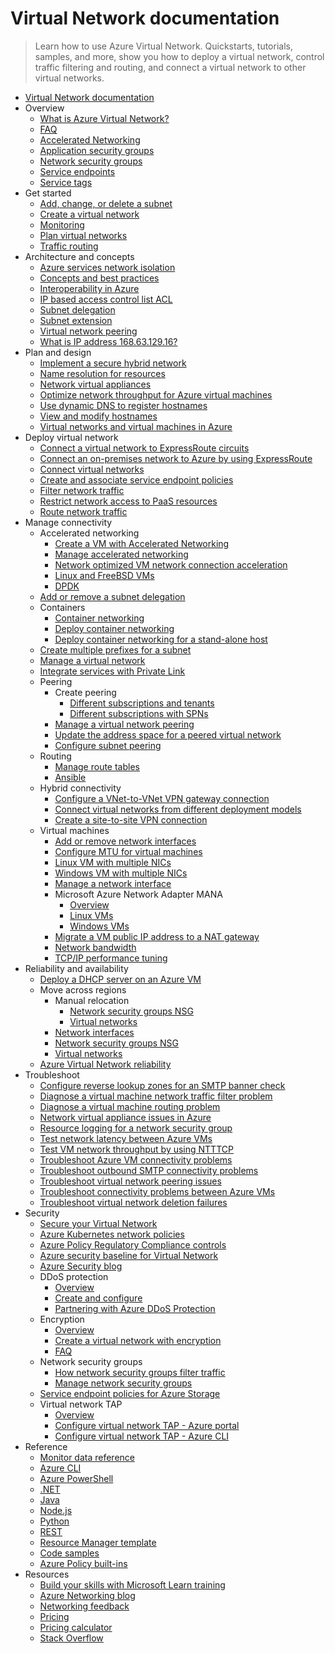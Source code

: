 # Virtual Network documentation
> Learn how to use Azure Virtual Network. Quickstarts, tutorials, samples, and more, show you how to deploy a virtual network, control traffic filtering and routing, and connect a virtual network to other virtual networks.
  - [Virtual Network documentation](https://learn.microsoft.com/en-us/azure/virtual-network/)
  - Overview
    - [What is Azure Virtual Network?](https://learn.microsoft.com/en-us/azure/virtual-network/virtual-networks-overview)
    - [FAQ](https://learn.microsoft.com/en-us/azure/virtual-network/virtual-networks-faq)
    - [Accelerated Networking](https://learn.microsoft.com/en-us/azure/virtual-network/accelerated-networking-overview)
    - [Application security groups](https://learn.microsoft.com/en-us/azure/virtual-network/application-security-groups)
    - [Network security groups](https://learn.microsoft.com/en-us/azure/virtual-network/network-security-groups-overview)
    - [Service endpoints](https://learn.microsoft.com/en-us/azure/virtual-network/virtual-network-service-endpoints-overview)
    - [Service tags](https://learn.microsoft.com/en-us/azure/virtual-network/service-tags-overview)
  - Get started
    - [Add, change, or delete a subnet](https://learn.microsoft.com/en-us/azure/virtual-network/virtual-network-manage-subnet)
    - [Create a virtual network](https://learn.microsoft.com/en-us/azure/virtual-network/quickstart-create-virtual-network)
    - [Monitoring](https://learn.microsoft.com/en-us/azure/virtual-network/monitor-virtual-network)
    - [Plan virtual networks](https://learn.microsoft.com/en-us/azure/virtual-network/virtual-network-vnet-plan-design-arm)
    - [Traffic routing](https://learn.microsoft.com/en-us/azure/virtual-network/virtual-networks-udr-overview)
  - Architecture and concepts
    - [Azure services network isolation](https://learn.microsoft.com/en-us/azure/virtual-network/vnet-integration-for-azure-services)
    - [Concepts and best practices](https://learn.microsoft.com/en-us/azure/virtual-network/concepts-and-best-practices)
    - [Interoperability in Azure](https://learn.microsoft.com/azure/networking/connectivity-interoperability-control-plane?toc=%2Fazure%2Fvirtual-network%2Ftoc.json)
    - [IP based access control list ACL](https://learn.microsoft.com/en-us/azure/virtual-network/ip-based-access-control-list-overview)
    - [Subnet delegation](https://learn.microsoft.com/en-us/azure/virtual-network/subnet-delegation-overview)
    - [Subnet extension](https://learn.microsoft.com/en-us/azure/virtual-network/subnet-extension)
    - [Virtual network peering](https://learn.microsoft.com/en-us/azure/virtual-network/virtual-network-peering-overview)
    - [What is IP address 168.63.129.16?](https://learn.microsoft.com/en-us/azure/virtual-network/what-is-ip-address-168-63-129-16)
  - Plan and design
    - [Implement a secure hybrid network](https://learn.microsoft.com/azure/architecture/reference-architectures/dmz/secure-vnet-dmz?toc=%2Fazure%2Fvirtual-network%2Ftoc.json&tabs=portal)
    - [Name resolution for resources](https://learn.microsoft.com/en-us/azure/virtual-network/virtual-networks-name-resolution-for-vms-and-role-instances)
    - [Network virtual appliances](https://learn.microsoft.com/en-us/azure/virtual-network/virtual-network-scenario-udr-gw-nva)
    - [Optimize network throughput for Azure virtual machines](https://learn.microsoft.com/en-us/azure/virtual-network/virtual-network-optimize-network-bandwidth)
    - [Use dynamic DNS to register hostnames](https://learn.microsoft.com/en-us/azure/virtual-network/virtual-networks-name-resolution-ddns)
    - [View and modify hostnames](https://learn.microsoft.com/en-us/azure/virtual-network/virtual-networks-viewing-and-modifying-hostnames.yml)
    - [Virtual networks and virtual machines in Azure](https://learn.microsoft.com/en-us/azure/virtual-network/network-overview)
  - Deploy virtual network
    - [Connect a virtual network to ExpressRoute circuits](https://learn.microsoft.com/azure/expressroute/expressroute-howto-linkvnet-portal-resource-manager?toc=%2Fazure%2Fvirtual-network%2Ftoc.json)
    - [Connect an on-premises network to Azure by using ExpressRoute](https://learn.microsoft.com/azure/architecture/reference-architectures/hybrid-networking/expressroute-vpn-failover?toc=%2Fazure%2Fvirtual-network%2Ftoc.json)
    - [Connect virtual networks](https://learn.microsoft.com/en-us/azure/virtual-network/tutorial-connect-virtual-networks)
    - [Create and associate service endpoint policies](https://learn.microsoft.com/en-us/azure/virtual-network/virtual-network-service-endpoint-policies)
    - [Filter network traffic](https://learn.microsoft.com/en-us/azure/virtual-network/tutorial-filter-network-traffic)
    - [Restrict network access to PaaS resources](https://learn.microsoft.com/en-us/azure/virtual-network/tutorial-restrict-network-access-to-resources)
    - [Route network traffic](https://learn.microsoft.com/en-us/azure/virtual-network/tutorial-create-route-table)
  - Manage connectivity
    - Accelerated networking
      - [Create a VM with Accelerated Networking](https://learn.microsoft.com/en-us/azure/virtual-network/create-virtual-machine-accelerated-networking)
      - [Manage accelerated networking](https://learn.microsoft.com/en-us/azure/virtual-network/manage-accelerated-networking)
      - [Network optimized VM network connection acceleration](https://learn.microsoft.com/en-us/azure/virtual-network/network-optimized-vm-network-connection-acceleration)
      - [Linux and FreeBSD VMs](https://learn.microsoft.com/en-us/azure/virtual-network/accelerated-networking-how-it-works)
      - [DPDK](https://learn.microsoft.com/en-us/azure/virtual-network/setup-dpdk)
    - [Add or remove a subnet delegation](https://learn.microsoft.com/en-us/azure/virtual-network/manage-subnet-delegation)
    - Containers
      - [Container networking](https://learn.microsoft.com/en-us/azure/virtual-network/container-networking-overview)
      - [Deploy container networking](https://learn.microsoft.com/en-us/azure/virtual-network/deploy-container-networking)
      - [Deploy container networking for a stand-alone host](https://learn.microsoft.com/en-us/azure/virtual-network/deploy-container-networking-docker-linux)
    - [Create multiple prefixes for a subnet](https://learn.microsoft.com/en-us/azure/virtual-network/how-to-multiple-prefixes-subnet)
    - [Manage a virtual network](https://learn.microsoft.com/en-us/azure/virtual-network/manage-virtual-network.yml)
    - [Integrate services with Private Link](https://learn.microsoft.com/azure/private-link/private-link-overview?toc=%2Fazure%2Fvirtual-network%2Ftoc.json)
    - Peering
      - Create peering
        - [Different subscriptions and tenants](https://learn.microsoft.com/en-us/azure/virtual-network/create-peering-different-subscriptions)
        - [Different subscriptions with SPNs](https://learn.microsoft.com/en-us/azure/virtual-network/create-peering-different-subscriptions-service-principal)
      - [Manage a virtual network peering](https://learn.microsoft.com/en-us/azure/virtual-network/virtual-network-manage-peering)
      - [Update the address space for a peered virtual network](https://learn.microsoft.com/en-us/azure/virtual-network/update-virtual-network-peering-address-space.yml)
      - [Configure subnet peering](https://learn.microsoft.com/en-us/azure/virtual-network/how-to-configure-subnet-peering)
    - Routing
      - [Manage route tables](https://learn.microsoft.com/en-us/azure/virtual-network/manage-route-table.yml)
      - [Ansible](https://learn.microsoft.com/azure/developer/ansible/route-table-configure?toc=%2Fazure%2Fvirtual-network%2Ftoc.json)
    - Hybrid connectivity
      - [Configure a VNet-to-VNet VPN gateway connection](https://learn.microsoft.com/azure/vpn-gateway/vpn-gateway-vnet-vnet-rm-ps?toc=%2Fazure%2Fvirtual-network%2Ftoc.json)
      - [Connect virtual networks from different deployment models](https://learn.microsoft.com/azure/vpn-gateway/vpn-gateway-connect-different-deployment-models-portal?toc=%2Fazure%2Fvirtual-network%2Ftoc.json)
      - [Create a site-to-site VPN connection](https://learn.microsoft.com/azure/vpn-gateway/tutorial-site-to-site-portal?toc=%2Fazure%2Fvirtual-network%2Ftoc.json)
    - Virtual machines
      - [Add or remove network interfaces](https://learn.microsoft.com/en-us/azure/virtual-network/virtual-network-network-interface-vm.yml)
      - [Configure MTU for virtual machines](https://learn.microsoft.com/en-us/azure/virtual-network/how-to-virtual-machine-mtu)
      - [Linux VM with multiple NICs](https://learn.microsoft.com/azure/virtual-machines/linux/multiple-nics?toc=%2Fazure%2Fvirtual-network%2Ftoc.json)
      - [Windows VM with multiple NICs](https://learn.microsoft.com/azure/virtual-machines/windows/multiple-nics?toc=%2Fazure%2Fvirtual-network%2Ftoc.json)
      - [Manage a network interface](https://learn.microsoft.com/en-us/azure/virtual-network/virtual-network-network-interface)
      - Microsoft Azure Network Adapter MANA
        - [Overview](https://learn.microsoft.com/en-us/azure/virtual-network/accelerated-networking-mana-overview)
        - [Linux VMs](https://learn.microsoft.com/en-us/azure/virtual-network/accelerated-networking-mana-linux)
        - [Windows VMs](https://learn.microsoft.com/en-us/azure/virtual-network/accelerated-networking-mana-windows)
      - [Migrate a VM public IP address to a NAT gateway](https://learn.microsoft.com/azure/nat-gateway/tutorial-migrate-ilip-nat?toc=%2Fazure%2Fvirtual-network%2Ftoc.json)
      - [Network bandwidth](https://learn.microsoft.com/en-us/azure/virtual-network/virtual-machine-network-throughput)
      - [TCP/IP performance tuning](https://learn.microsoft.com/en-us/azure/virtual-network/virtual-network-tcpip-performance-tuning)
  - Reliability and availability
    - [Deploy a DHCP server on an Azure VM](https://learn.microsoft.com/en-us/azure/virtual-network/how-to-dhcp-azure)
    - Move across regions
      - Manual relocation
        - [Network security groups NSG](https://learn.microsoft.com/azure/operational-excellence/relocation-virtual-network-nsg?toc=%2Fazure%2Fvirtual-network%2Ftoc.json&tabs=azure-portal)
        - [Virtual networks](https://learn.microsoft.com/azure/operational-excellence/relocation-virtual-network?toc=%2Fazure%2Fvirtual-network%2Ftoc.json&tabs=azure-portal)
      - [Network interfaces](https://learn.microsoft.com/azure/resource-mover/tutorial-move-region-virtual-machines?toc=%2Fazure%2Fvirtual-network%2Ftoc.json)
      - [Network security groups NSG](https://learn.microsoft.com/azure/resource-mover/tutorial-move-region-virtual-machines?toc=%2Fazure%2Fvirtual-network%2Ftoc.json)
      - [Virtual networks](https://learn.microsoft.com/azure/resource-mover/tutorial-move-region-virtual-machines?toc=%2Fazure%2Fvirtual-network%2Ftoc.json)
    - [Azure Virtual Network reliability](https://learn.microsoft.com/en-us/azure/reliability/reliability-virtual-network?toc=%2Fazure%2Fvirtual-network%2Ftoc.json)
  - Troubleshoot
    - [Configure reverse lookup zones for an SMTP banner check](https://learn.microsoft.com/en-us/azure/virtual-network/create-ptr-for-smtp-service)
    - [Diagnose a virtual machine network traffic filter problem](https://learn.microsoft.com/en-us/azure/virtual-network/diagnose-network-traffic-filter-problem)
    - [Diagnose a virtual machine routing problem](https://learn.microsoft.com/en-us/azure/virtual-network/diagnose-network-routing-problem)
    - [Network virtual appliance issues in Azure](https://learn.microsoft.com/en-us/azure/virtual-network/virtual-network-troubleshoot-nva)
    - [Resource logging for a network security group](https://learn.microsoft.com/en-us/azure/virtual-network/virtual-network-nsg-manage-log)
    - [Test network latency between Azure VMs](https://learn.microsoft.com/en-us/azure/virtual-network/virtual-network-test-latency)
    - [Test VM network throughput by using NTTTCP](https://learn.microsoft.com/en-us/azure/virtual-network/virtual-network-bandwidth-testing)
    - [Troubleshoot Azure VM connectivity problems](https://learn.microsoft.com/en-us/azure/virtual-network/troubleshoot-vm-connectivity)
    - [Troubleshoot outbound SMTP connectivity problems](https://learn.microsoft.com/en-us/azure/virtual-network/troubleshoot-outbound-smtp-connectivity)
    - [Troubleshoot virtual network peering issues](https://learn.microsoft.com/en-us/azure/virtual-network/virtual-network-troubleshoot-peering-issues)
    - [Troubleshoot connectivity problems between Azure VMs](https://learn.microsoft.com/en-us/azure/virtual-network/virtual-network-troubleshoot-connectivity-problem-between-vms)
    - [Troubleshoot virtual network deletion failures](https://learn.microsoft.com/en-us/azure/virtual-network/virtual-network-troubleshoot-cannot-delete-vnet)
  - Security
    - [Secure your Virtual Network](https://learn.microsoft.com/en-us/azure/virtual-network/secure-virtual-network)
    - [Azure Kubernetes network policies](https://learn.microsoft.com/en-us/azure/virtual-network/kubernetes-network-policies)
    - [Azure Policy Regulatory Compliance controls](https://learn.microsoft.com/en-us/azure/virtual-network/security-controls-policy)
    - [Azure security baseline for Virtual Network](https://learn.microsoft.com/security/benchmark/azure/baselines/virtual-network-security-baseline?toc=%2Fazure%2Fvirtual-network%2Ftoc.json)
    - [Azure Security blog](https://techcommunity.microsoft.com/category/azure-network-security/blog/azurenetworksecurityblog)
    - DDoS protection
      - [Overview](https://learn.microsoft.com/azure/ddos-protection/ddos-protection-overview?toc=%2Fazure%2Fvirtual-network%2Ftoc.json)
      - [Create and configure](https://learn.microsoft.com/azure/ddos-protection/manage-ddos-protection?toc=%2Fazure%2Fvirtual-network%2Ftoc.json)
      - [Partnering with Azure DDoS Protection](https://learn.microsoft.com/azure/ddos-protection/ddos-protection-partner-onboarding?toc=%2Fazure%2Fvirtual-network%2Ftoc.json)
    - Encryption
      - [Overview](https://learn.microsoft.com/en-us/azure/virtual-network/virtual-network-encryption-overview)
      - [Create a virtual network with encryption](https://learn.microsoft.com/en-us/azure/virtual-network/how-to-create-encryption)
      - [FAQ](https://learn.microsoft.com/en-us/azure/virtual-network/virtual-network-encryption-faq.yml)
    - Network security groups
      - [How network security groups filter traffic](https://learn.microsoft.com/en-us/azure/virtual-network/network-security-group-how-it-works)
      - [Manage network security groups](https://learn.microsoft.com/en-us/azure/virtual-network/manage-network-security-group)
    - [Service endpoint policies for Azure Storage](https://learn.microsoft.com/en-us/azure/virtual-network/virtual-network-service-endpoint-policies-overview)
    - Virtual network TAP
      - [Overview](https://learn.microsoft.com/en-us/azure/virtual-network/virtual-network-tap-overview)
      - [Configure virtual network TAP - Azure portal](https://learn.microsoft.com/en-us/azure/virtual-network/tutorial-virtual-network-tap-portal)
      - [Configure virtual network TAP - Azure CLI](https://learn.microsoft.com/en-us/azure/virtual-network/tutorial-tap-virtual-network-cli)
  - Reference
    - [Monitor data reference](https://learn.microsoft.com/en-us/azure/virtual-network/monitor-virtual-network-reference)
    - [Azure CLI](https://learn.microsoft.com/cli/azure/azure-cli-reference-for-network)
    - [Azure PowerShell](https://learn.microsoft.com/powershell/module/az.network)
    - [.NET](https://learn.microsoft.com/dotnet/api/overview/azure/virtual-network)
    - [Java](https://learn.microsoft.com/java/api/)
    - [Node.js](https://learn.microsoft.com/javascript/azure)
    - [Python](https://azure.microsoft.com/develop/python/)
    - [REST](https://learn.microsoft.com/rest/api/virtual-network)
    - [Resource Manager template](https://learn.microsoft.com/azure/templates/microsoft.network/allversions)
    - [Code samples](https://azure.microsoft.com/resources/samples/?service=virtual-network)
    - [Azure Policy built-ins](https://learn.microsoft.com/en-us/azure/virtual-network/policy-reference)
  - Resources
    - [Build your skills with Microsoft Learn training](https://learn.microsoft.com/training/browse/)
    - [Azure Networking blog](https://techcommunity.microsoft.com/category/azure/blog/azurenetworkingblog)
    - [Networking feedback](https://feedback.azure.com/d365community/forum/8ae9bf04-8326-ec11-b6e6-000d3a4f0789)
    - [Pricing](https://azure.microsoft.com/pricing/details/virtual-network)
    - [Pricing calculator](https://azure.microsoft.com/pricing/calculator/)
    - [Stack Overflow](https://stackoverflow.com/questions/tagged/azure-virtual-network)
